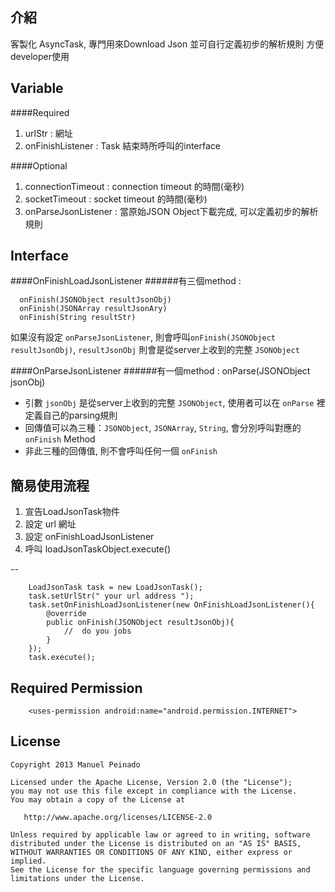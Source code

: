 介紹
--


客製化 AsyncTask, 專門用來Download Json 並可自行定義初步的解析規則
方便developer使用

Variable
-----------------

####Required
 1. urlStr : 網址
 2. onFinishListener : Task 結束時所呼叫的interface

####Optional
 1. connectionTimeout : connection timeout 的時間(毫秒)
 2. socketTimeout : socket timeout 的時間(毫秒)
 3. onParseJsonListener : 當原始JSON Object下載完成, 可以定義初步的解析規則

Interface
---
####OnFinishLoadJsonListener
######有三個method :

      onFinish(JSONObject resultJsonObj)
      onFinish(JSONArray resultJsonAry)
	  onFinish(String resultStr)

如果沒有設定 `onParseJsonListener`, 則會呼叫`onFinish(JSONObject resultJsonObj)`, 
`resultJsonObj` 則會是從server上收到的完整 `JSONObject`

####OnParseJsonListener
######有一個method :
      onParse(JSONObject jsonObj)

* 引數 `jsonObj` 是從server上收到的完整 `JSONObject`, 使用者可以在 `onParse` 裡定義自己的parsing規則
* 回傳值可以為三種：`JSONObject`, `JSONArray`, `String`, 會分別呼叫對應的 `onFinish` Method
* 非此三種的回傳值, 則不會呼叫任何一個 `onFinish`

簡易使用流程
--
 1. 宣告LoadJsonTask物件
 2. 設定 url 網址
 3. 設定 onFinishLoadJsonListener
 4. 呼叫 loadJsonTaskObject.execute()

--

		LoadJsonTask task = new LoadJsonTask();
		task.setUrlStr(" your url address ");
		task.setOnFinishLoadJsonListener(new OnFinishLoadJsonListener(){
			@override
			public onFinish(JSONObject resultJsonObj){
				//	do you jobs
			}
		});
		task.execute();

Required Permission
--
		<uses-permission android:name="android.permission.INTERNET">


License
--

	Copyright 2013 Manuel Peinado

	Licensed under the Apache License, Version 2.0 (the "License");
	you may not use this file except in compliance with the License.
	You may obtain a copy of the License at

	   http://www.apache.org/licenses/LICENSE-2.0

	Unless required by applicable law or agreed to in writing, software
	distributed under the License is distributed on an "AS IS" BASIS,
	WITHOUT WARRANTIES OR CONDITIONS OF ANY KIND, either express or implied.
	See the License for the specific language governing permissions and
	limitations under the License.

